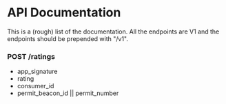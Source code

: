 # API Documentation
This is a (rough) list of the documentation. All the endpoints are V1 and the endpoints should be prepended with "/v1".

### POST /ratings
+ app\_signature
+ rating
+ consumer\_id
+ permit\_beacon\_id || permit\_number
